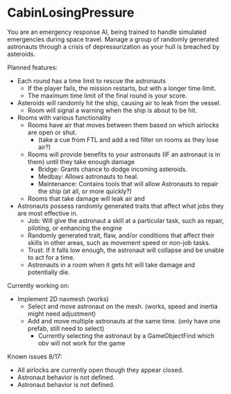 # CabinLosingPressure

You are an emergency response AI, being trained to handle simulated emergencies during space travel. Manage a group of randomly generated astronauts through a crisis of depressurization as your hull is breached by asteroids.

Planned features:
* Each round has a time limit to rescue the astronauts
  * If the player fails, the mission restarts, but with a longer time limit.
  * The maximum time limit of the final round is your score. 
* Asteroids will randomly hit the ship, causing air to leak from the vessel.
  * Room will signal a warning when the ship is about to be hit.
* Rooms with various functionality
  * Rooms have air that moves between them based on which airlocks are open or shut.
    * (take a cue from FTL and add a red filter on rooms as they lose air?)
  * Rooms will provide benefits to your astronauts (IF an astronaut is in them) until they take enough damage
    * Bridge: Grants chance to dodge incoming asteroids.
    * Medbay: Allows astronauts to heal.
    * Maintenance: Contains tools that will allow Astronauts to repair the ship (at all, or more quickly?)
  * Rooms that take damage will leak air and  
* Astronauts possess randomly generated traits that affect what jobs they are most effective in.
  * Job: Will give the astronaut a skill at a particular task, such as repair, piloting, or enhancing the engine
  * Randomly generated trait, flaw, and/or conditions that affect their skills in other areas, such as movement speed or non-job tasks.
  * Trust: If it falls low enough, the astronaut will collapse and be unable to act for a time.
  * Astronauts in a room when it gets hit will take damage and potentially die.
 
Currently working on:
  * Implement 2D navmesh (works)
    * Select and move astronaut on the mesh. (works, speed and inertia might need adjustment)
    * Add and move multiple astronauts at the same time. (only have one prefab, still need to select)
      * Currently selecting the astronaut by a GameObjectFind which obv will not work for the game


Known issues 8/17:
  * All airlocks are currently open though they appear closed.
  * Astronaut behavior is not defined.
  * Astronaut behavior is not defined.
